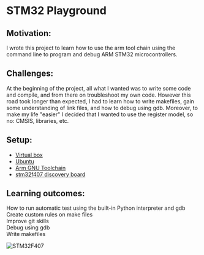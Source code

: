 # STM32 Playground

## Motivation:
I wrote this project to learn how to use the arm tool chain using the command line to program and debug ARM STM32 microcontrollers.
		
## Challenges:
At the beginning of the project, all what I wanted was to write some code and compile, and from there on troubleshoot my own code. However this road took longer than expected, I had to learn how to write makefiles, gain some understanding of link files, and how to debug using gdb. Moreover, to make my life "easier" I decided that I wanted to use the register model, so no: CMSIS, libraries, etc.

## Setup:
* [Virtual box](https://www.virtualbox.org/)
* [Ubuntu](https://ubuntu.com/#download)
* [Arm GNU Toolchain](https://developer.arm.com/tools-and-software/open-source-software/developer-tools/gnu-toolchain/gnu-rm/downloads)
* [stm32f407 discovery board](https://www.st.com/en/evaluation-tools/stm32f4discovery.html)
		
## Learning outcomes:
How to run automatic test using the built-in Python interpreter and gdb <br/>
Create custom rules on make files <br/>
Improve git skills <br/>
Debug using gdb <br/>
Write makefiles <br/>


![STM32F407](https://www.st.com/bin/ecommerce/api/image.PF252419.en.feature-description-include-personalized-no-cpn-large.jpg)